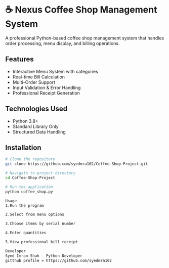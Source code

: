 # ☕ Nexus Coffee Shop Management System

A professional Python-based coffee shop management system that handles order processing, menu display, and billing operations.

##  Features
- Interactive Menu System with categories
- Real-time Bill Calculation  
- Multi-Order Support
- Input Validation & Error Handling
- Professional Receipt Generation

##  Technologies Used
- Python 3.8+
- Standard Library Only
- Structured Data Handling

##  Installation
```bash
# Clone the repository
git clone https://github.com/syedmra102/Coffee-Shop-Project.git

# Navigate to project directory
cd Coffee-Shop-Project

# Run the application
python coffee_shop.py

Usage
1.Run the program

2.Select from menu options

3.Choose items by serial number

4.Enter quantities

5.View professional bill receipt

Developer
Syed Imran Shah - Python Developer
gitthub profile = https://github.com/syedmra102



